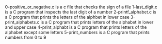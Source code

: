 0-positive_or_negative.c is a c file that checks the sign of a file
1-last_digit.c is a C program that inspects the last digit of a number
2-printf_alphabet.c is a C program that prints the letters of the alphbet in lower case
3-print_alphabets.c is a C program that prints letters of the alphabet in lower and upper case
4-print_alphabt is a C program that prints letters of the alphabet except some letters
5-print_numbers is a C program that prints numbers from 0 to 9
